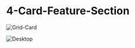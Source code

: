 # 4-Card-Feature-Section

![Grid-Card](https://user-images.githubusercontent.com/114027684/211171626-852690fd-f126-443d-b1dd-5e447d9fcdb1.png)

![Desktop](https://user-images.githubusercontent.com/114027684/211171631-ca081cbc-3aa1-43c4-8cbb-3c561efff33c.png)
